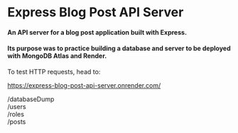 # Express Blog Post API Server

#### An API server for a blog post application built with Express.

#### Its purpose was to practice building a database and server to be deployed with MongoDB Atlas and Render.

To test HTTP requests, head to:

https://express-blog-post-api-server.onrender.com/

/databaseDump <br>
/users <br>
/roles <br>
/posts
